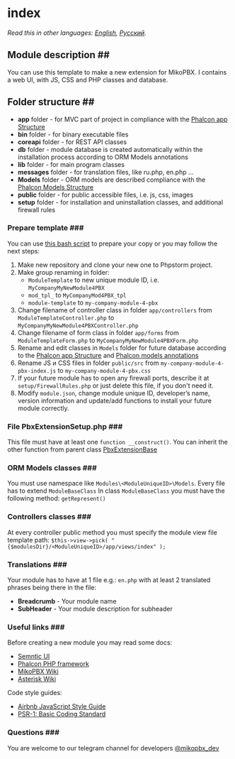 # index

_Read this in other languages:_ [_English_](README.md)_,_ [_Русский_](README.ru.md)_._

## Module description \#\#

You can use this template to make a new extension for MikoPBX. I contains a web UI, with JS, CSS and PHP classes and database.

## Folder structure \#\#

* **app** folder -  for MVC part of project in compliance with the [Phalcon app Structure](https://docs.phalcon.io/3.4/en/tutorial-basic#file-structure)  
* **bin** folder  - for binary executable files
* **coreapi** folder  - for REST API classes
* **db** folder - module database is created automatically within the installation process according to ORM Models annotations
* **lib** folder  -  for main program classes
* **messages** folder - for translation files, like ru.php, en.php ...
* **Models**  folder - ORM models are described  compliance with the [Phalcon Models Structure](https://docs.phalcon.io/3.4/en/db-models)
* **public** folder  - for public accessible files, i.e. js, css, images
* **setup** folder - for installation and uninstallation classes, and additional firewall rules

### Prepare template \#\#\#

You can use [this bash script](https://github.com/mikopbx/ExtensionsDevTools) to prepare your copy or you may follow the next steps:

1. Make new repository and clone your new one to Phpstorm project. 
2. Make group renaming in folder:
   * `ModuleTemplate` to new unique module ID, i.e. `MyCompanyMyNewModule4PBX`
   * `mod_tpl_` to `MyCompanyMod4PBX_tpl`
   * `module-template` to `my-company-module-4-pbx`  
3. Change filename of controller class in folder `app/controllers`  from `ModuleTemplateController.php` to `MyCompanyMyNewModule4PBXController.php`
4. Change filename of form class in folder `app/forms`  from `ModuleTemplateForm.php` to `MyCompanyMyNewModule4PBXForm.php`
5. Rename and edit classes in `Models` folder for future database according to the [Phalcon app Structure](https://docs.phalcon.io/3.4/en/db-models) and [Phalcon models annotations](https://docs.phalcon.io/3.4/en/db-models-metadata#annotations-strategy)
6. Rename JS и CSS files in folder `public/src` from `my-company-module-4-pbx-index.js` to `my-company-module-4-pbx.css`
7. If your future module has to open any firewall ports, describe it at `setup/FirewallRules.php` or just delete this file, if you don't need it.
8. Modify `module.json`, change module unique ID, developer’s name, version information and update/add functions to install your future module correctly.

### File PbxExtensionSetup.php \#\#\#

This file must have at least one `function __construct()`.  You can inherit the other function from parent class [PbxExtensionBase](https://github.com/mikopbx/core/blob/master/www/src/modules/PbxExtensionBase.php)

### ORM Models classes \#\#\#

You must use namespace like `Modules\<ModuleUniqueID>\Models`. Every file has to extend `ModuleBaseClass` In class `ModuleBaseClass` you must have the following method: `getRepresent()`

### Controllers classes \#\#\#

At every controller public method you must specify the module view file template path:  `$this->view->pick( "{$modulesDir}/<ModuleUniqueID>/app/views/index" );`

### Translations \#\#\#

Your module has to have at 1 file e.g.: `en.php` with at least 2 translated phrases being there in the file:

* **Breadcrumb** - Your module name
* **SubHeader** - Your module description for subheader

### Useful links \#\#\#

Before creating a new module you may read some docs:

* [Semntic UI](https://semantic-ui.com)
* [Phalcon PHP framework](https://docs.phalcon.io/3.4/en/introduction)
* [MikoPBX Wiki](https://wiki.mikopbx.com)
* [Asterisk Wiki](https://wiki.asterisk.org/wiki/display/AST/Home)

Code style guides:

* [Airbnb JavaScript Style Guide](https://github.com/airbnb/javascript)
* [PSR-1: Basic Coding Standard](https://www.php-fig.org/psr/psr-1/)

### Questions \#\#\#

You are welcome to our telegram channel for developers [@mikopbx\_dev](https://t.me/joinchat/AAPn5xSqZIpQnNnCAa3bBw)

